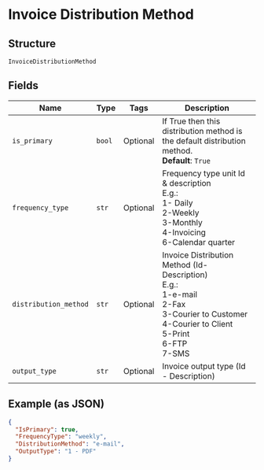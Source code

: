 
# Invoice Distribution Method

## Structure

`InvoiceDistributionMethod`

## Fields

| Name | Type | Tags | Description |
|  --- | --- | --- | --- |
| `is_primary` | `bool` | Optional | If True then this distribution method is the default distribution method.<br>**Default**: `True` |
| `frequency_type` | `str` | Optional | Frequency type unit Id & description<br>E.g.:<br>1- Daily<br>2-Weekly<br>3-Monthly<br>4-Invoicing<br>6-Calendar quarter |
| `distribution_method` | `str` | Optional | Invoice Distribution Method (Id-Description)<br>E.g.:<br>1-e-mail<br>2-Fax<br>3-Courier to Customer<br>4-Courier to Client<br>5-Print<br>6-FTP<br>7-SMS |
| `output_type` | `str` | Optional | Invoice output type (Id - Description) |

## Example (as JSON)

```json
{
  "IsPrimary": true,
  "FrequencyType": "weekly",
  "DistributionMethod": "e-mail",
  "OutputType": "1 - PDF"
}
```

